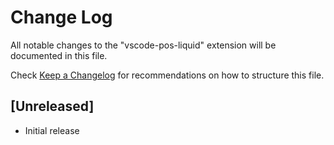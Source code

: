 # Change Log

All notable changes to the "vscode-pos-liquid" extension will be documented in this file.

Check [Keep a Changelog](http://keepachangelog.com/) for recommendations on how to structure this file.

## [Unreleased]

- Initial release
